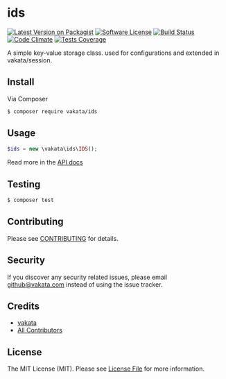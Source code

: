 # ids

[![Latest Version on Packagist][ico-version]][link-packagist]
[![Software License][ico-license]](LICENSE.md)
[![Build Status][ico-travis]][link-travis]
[![Code Climate][ico-cc]][link-cc]
[![Tests Coverage][ico-cc-coverage]][link-cc]

A simple key-value storage class. used for configurations and extended in vakata/session.

## Install

Via Composer

``` bash
$ composer require vakata/ids
```

## Usage

``` php
$ids = new \vakata\ids\IDS();
```

Read more in the [API docs](docs/README.md)

## Testing

``` bash
$ composer test
```


## Contributing

Please see [CONTRIBUTING](CONTRIBUTING.md) for details.

## Security

If you discover any security related issues, please email github@vakata.com instead of using the issue tracker.

## Credits

- [vakata][link-author]
- [All Contributors][link-contributors]

## License

The MIT License (MIT). Please see [License File](LICENSE.md) for more information. 

[ico-version]: https://img.shields.io/packagist/v/vakata/ids.svg?style=flat-square
[ico-license]: https://img.shields.io/badge/license-MIT-brightgreen.svg?style=flat-square
[ico-travis]: https://img.shields.io/travis/vakata/ids/master.svg?style=flat-square
[ico-scrutinizer]: https://img.shields.io/scrutinizer/coverage/g/vakata/ids.svg?style=flat-square
[ico-code-quality]: https://img.shields.io/scrutinizer/g/vakata/ids.svg?style=flat-square
[ico-downloads]: https://img.shields.io/packagist/dt/vakata/ids.svg?style=flat-square
[ico-cc]: https://img.shields.io/codeclimate/github/vakata/ids.svg?style=flat-square
[ico-cc-coverage]: https://img.shields.io/codeclimate/coverage/github/vakata/ids.svg?style=flat-square

[link-packagist]: https://packagist.org/packages/vakata/ids
[link-travis]: https://travis-ci.org/vakata/ids
[link-scrutinizer]: https://scrutinizer-ci.com/g/vakata/ids/code-structure
[link-code-quality]: https://scrutinizer-ci.com/g/vakata/ids
[link-downloads]: https://packagist.org/packages/vakata/ids
[link-author]: https://github.com/vakata
[link-contributors]: ../../contributors
[link-cc]: https://codeclimate.com/github/vakata/ids

